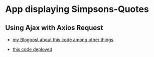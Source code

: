 # App displaying Simpsons-Quotes

## Using Ajax with Axios Request 

* [my Blogpost about this code among other things](https://dev.to/annequinkenstein/til-ajax-asynchronous-requests-with-fetch-and-axios-react-5bh8)

* [this code deployed](https://annequinkenstein.github.io/simpsons-quote/)
